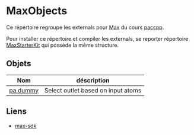 # MaxObjects

Ce répertoire regroupe les externals pour [Max](https://cycling74.com/products/max) du cours [paccpp](https://github.com/paccpp/paccpp).

Pour installer ce répertoire et compiler les externals, se reporter  répertoire [MaxStarterKit](https://github.com/paccpp/MaxStarterKit) qui possède la même structure.

## Objets

| Nom       | déscription |
|-----------|-------------|
|[pa.dummy](source/projects/pa.dummmy/readme.md) | Select outlet based on input atoms |

## Liens

- [max-sdk](https://cycling74.com/sdk/MaxSDK-7.1.0/html/index.html)
